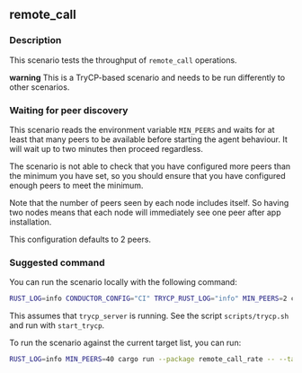## remote_call

### Description

This scenario tests the throughput of `remote_call` operations.

**warning** This is a TryCP-based scenario and needs to be run differently to other scenarios.

### Waiting for peer discovery

This scenario reads the environment variable `MIN_PEERS` and waits for at least that many peers to be available before
starting the agent behaviour. It will wait up to two minutes then proceed regardless.

The scenario is not able to check that you have configured more peers than the minimum you have set, so you should
ensure that you have configured enough peers to meet the minimum.

Note that the number of peers seen by each node includes itself. So having two nodes means that each node will 
immediately see one peer after app installation.

This configuration defaults to 2 peers.

### Suggested command

You can run the scenario locally with the following command:

```bash
RUST_LOG=info CONDUCTOR_CONFIG="CI" TRYCP_RUST_LOG="info" MIN_PEERS=2 cargo run --package remote_call_rate -- --targets targets-ci.yaml --instances-per-target 2 --duration 300
```

This assumes that `trycp_server` is running. See the script `scripts/trycp.sh` and run with `start_trycp`.

To run the scenario against the current target list, you can run:

```bash
RUST_LOG=info MIN_PEERS=40 cargo run --package remote_call_rate -- --targets targets.yaml --duration 500
```
